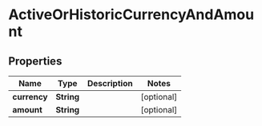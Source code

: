 
# ActiveOrHistoricCurrencyAndAmount

## Properties
Name | Type | Description | Notes
------------ | ------------- | ------------- | -------------
**currency** | **String** |  |  [optional]
**amount** | **String** |  |  [optional]



